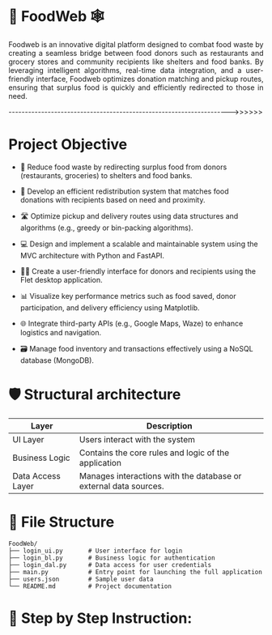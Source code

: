 # 🥝 FoodWeb  🕸 

<p align="justify">
Foodweb is an innovative digital platform designed to combat food waste by creating a seamless bridge between food donors such as restaurants and grocery stores and community recipients like shelters and food banks. By leveraging intelligent algorithms, real-time data integration, and a user-friendly interface, Foodweb optimizes donation matching and pickup routes, ensuring that surplus food is quickly and efficiently redirected to those in need. 
</p>
-------------------------------------------------------------------->>>>>>

# Project Objective
- 🥗 Reduce food waste by redirecting surplus food from donors (restaurants, groceries) to shelters and food banks.

- 🔄 Develop an efficient redistribution system that matches food donations with recipients based on need and proximity.

- 🛣️ Optimize pickup and delivery routes using data structures and algorithms (e.g., greedy or bin-packing algorithms).

- 💻 Design and implement a scalable and maintainable system using the MVC architecture with Python and FastAPI.

- 🧑‍💼 Create a user-friendly interface for donors and recipients using the Flet desktop application.

- 📊 Visualize key performance metrics such as food saved, donor participation, and delivery efficiency using Matplotlib.

- 🌐 Integrate third-party APIs (e.g., Google Maps, Waze) to enhance logistics and navigation.

- 🗃️ Manage food inventory and transactions effectively using a NoSQL database (MongoDB).

# 🛡️ Structural architecture
| Layer | Description | 
|----------|----------|
| UI Layer  | Users interact with the system  | 
| Business Logic  | Contains the core rules and logic of the application  | 
| Data Access Layer  | Manages interactions with the database or external data sources.  |

# 💾 File Structure
<pre><code>FoodWeb/
├── login_ui.py       # User interface for login
├── login_bl.py       # Business logic for authentication
├── login_dal.py      # Data access for user credentials
├── main.py           # Entry point for launching the full application
├── users.json        # Sample user data
└── README.md         # Project documentation </code></pre>

# 📢 Step by Step Instruction:
<pre><code> 
